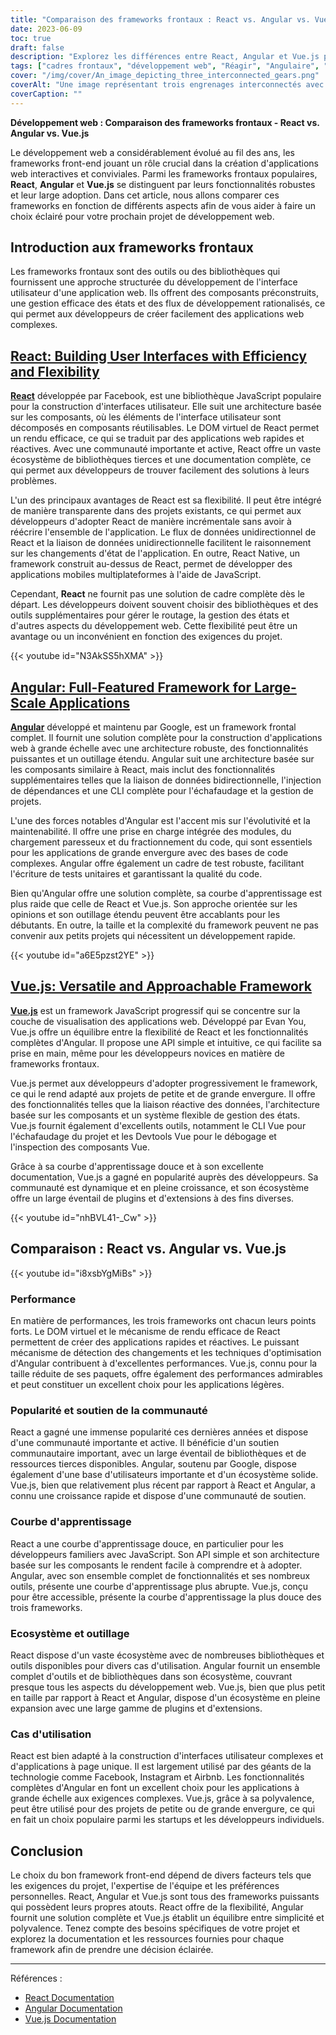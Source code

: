 ```yaml
---
title: "Comparaison des frameworks frontaux : React vs. Angular vs. Vue.js"
date: 2023-06-09
toc: true
draft: false
description: "Explorez les différences entre React, Angular et Vue.js pour choisir le bon framework front-end pour votre projet de développement web."
tags: ["cadres frontaux", "développement web", "Réagir", "Angulaire", "Vue.js", "comparaison des cadres", "les interfaces utilisateurs", "performance", "popularité", "soutien communautaire", "courbe d'apprentissage", "écosystème", "cas d'utilisation", "JavaScript", "DOM virtuel", "architecture à base de composants", "gestion de l'état", "évolutivité", "documentation", "l'outillage", "exigences du projet", "React vs Angular", "React vs Vue.js", "Angular vs Vue.js", "développement frontal", "cadres d'application web", "Développement de l'interface utilisateur", "Cadres JavaScript", "outils de développement web", "technologies de développement web"]
cover: "/img/cover/An_image_depicting_three_interconnected_gears.png"
coverAlt: "Une image représentant trois engrenages interconnectés avec les étiquettes React, Angular et Vue.js"
coverCaption: ""
---
```


**Développement web : Comparaison des frameworks frontaux - React vs. Angular vs. Vue.js**

Le développement web a considérablement évolué au fil des ans, les frameworks front-end jouant un rôle crucial dans la création d'applications web interactives et conviviales. Parmi les frameworks frontaux populaires, **React**, **Angular** et **Vue.js** se distinguent par leurs fonctionnalités robustes et leur large adoption. Dans cet article, nous allons comparer ces frameworks en fonction de différents aspects afin de vous aider à faire un choix éclairé pour votre prochain projet de développement web.

## Introduction aux frameworks frontaux

Les frameworks frontaux sont des outils ou des bibliothèques qui fournissent une approche structurée du développement de l'interface utilisateur d'une application web. Ils offrent des composants préconstruits, une gestion efficace des états et des flux de développement rationalisés, ce qui permet aux développeurs de créer facilement des applications web complexes.

## [React: Building User Interfaces with Efficiency and Flexibility](https://reactjs.org/)

[**React**](https://reactjs.org/) développée par Facebook, est une bibliothèque JavaScript populaire pour la construction d'interfaces utilisateur. Elle suit une architecture basée sur les composants, où les éléments de l'interface utilisateur sont décomposés en composants réutilisables. Le DOM virtuel de React permet un rendu efficace, ce qui se traduit par des applications web rapides et réactives. Avec une communauté importante et active, React offre un vaste écosystème de bibliothèques tierces et une documentation complète, ce qui permet aux développeurs de trouver facilement des solutions à leurs problèmes.

L'un des principaux avantages de React est sa flexibilité. Il peut être intégré de manière transparente dans des projets existants, ce qui permet aux développeurs d'adopter React de manière incrémentale sans avoir à réécrire l'ensemble de l'application. Le flux de données unidirectionnel de React et la liaison de données unidirectionnelle facilitent le raisonnement sur les changements d'état de l'application. En outre, React Native, un framework construit au-dessus de React, permet de développer des applications mobiles multiplateformes à l'aide de JavaScript.

Cependant, **React** ne fournit pas une solution de cadre complète dès le départ. Les développeurs doivent souvent choisir des bibliothèques et des outils supplémentaires pour gérer le routage, la gestion des états et d'autres aspects du développement web. Cette flexibilité peut être un avantage ou un inconvénient en fonction des exigences du projet.

{{< youtube id="N3AkSS5hXMA" >}}

## [Angular: Full-Featured Framework for Large-Scale Applications](https://angular.io/)

[**Angular**](https://angular.io/) développé et maintenu par Google, est un framework frontal complet. Il fournit une solution complète pour la construction d'applications web à grande échelle avec une architecture robuste, des fonctionnalités puissantes et un outillage étendu. Angular suit une architecture basée sur les composants similaire à React, mais inclut des fonctionnalités supplémentaires telles que la liaison de données bidirectionnelle, l'injection de dépendances et une CLI complète pour l'échafaudage et la gestion de projets.

L'une des forces notables d'Angular est l'accent mis sur l'évolutivité et la maintenabilité. Il offre une prise en charge intégrée des modules, du chargement paresseux et du fractionnement du code, qui sont essentiels pour les applications de grande envergure avec des bases de code complexes. Angular offre également un cadre de test robuste, facilitant l'écriture de tests unitaires et garantissant la qualité du code.

Bien qu'Angular offre une solution complète, sa courbe d'apprentissage est plus raide que celle de React et Vue.js. Son approche orientée sur les opinions et son outillage étendu peuvent être accablants pour les débutants. En outre, la taille et la complexité du framework peuvent ne pas convenir aux petits projets qui nécessitent un développement rapide.

{{< youtube id="a6E5pzst2YE" >}}

## [Vue.js: Versatile and Approachable Framework](https://vuejs.org/)

[**Vue.js**](https://vuejs.org/) est un framework JavaScript progressif qui se concentre sur la couche de visualisation des applications web. Développé par Evan You, Vue.js offre un équilibre entre la flexibilité de React et les fonctionnalités complètes d'Angular. Il propose une API simple et intuitive, ce qui facilite sa prise en main, même pour les développeurs novices en matière de frameworks frontaux.

Vue.js permet aux développeurs d'adopter progressivement le framework, ce qui le rend adapté aux projets de petite et de grande envergure. Il offre des fonctionnalités telles que la liaison réactive des données, l'architecture basée sur les composants et un système flexible de gestion des états. Vue.js fournit également d'excellents outils, notamment le CLI Vue pour l'échafaudage du projet et les Devtools Vue pour le débogage et l'inspection des composants Vue.

Grâce à sa courbe d'apprentissage douce et à son excellente documentation, Vue.js a gagné en popularité auprès des développeurs. Sa communauté est dynamique et en pleine croissance, et son écosystème offre un large éventail de plugins et d'extensions à des fins diverses.

{{< youtube id="nhBVL41-_Cw" >}}

## Comparaison : React vs. Angular vs. Vue.js

{{< youtube id="i8xsbYgMiBs" >}}

### Performance

En matière de performances, les trois frameworks ont chacun leurs points forts. Le DOM virtuel et le mécanisme de rendu efficace de React permettent de créer des applications rapides et réactives. Le puissant mécanisme de détection des changements et les techniques d'optimisation d'Angular contribuent à d'excellentes performances. Vue.js, connu pour la taille réduite de ses paquets, offre également des performances admirables et peut constituer un excellent choix pour les applications légères.

### Popularité et soutien de la communauté

React a gagné une immense popularité ces dernières années et dispose d'une communauté importante et active. Il bénéficie d'un soutien communautaire important, avec un large éventail de bibliothèques et de ressources tierces disponibles. Angular, soutenu par Google, dispose également d'une base d'utilisateurs importante et d'un écosystème solide. Vue.js, bien que relativement plus récent par rapport à React et Angular, a connu une croissance rapide et dispose d'une communauté de soutien.

### Courbe d'apprentissage

React a une courbe d'apprentissage douce, en particulier pour les développeurs familiers avec JavaScript. Son API simple et son architecture basée sur les composants le rendent facile à comprendre et à adopter. Angular, avec son ensemble complet de fonctionnalités et ses nombreux outils, présente une courbe d'apprentissage plus abrupte. Vue.js, conçu pour être accessible, présente la courbe d'apprentissage la plus douce des trois frameworks.

### Ecosystème et outillage

React dispose d'un vaste écosystème avec de nombreuses bibliothèques et outils disponibles pour divers cas d'utilisation. Angular fournit un ensemble complet d'outils et de bibliothèques dans son écosystème, couvrant presque tous les aspects du développement web. Vue.js, bien que plus petit en taille par rapport à React et Angular, dispose d'un écosystème en pleine expansion avec une large gamme de plugins et d'extensions.

### Cas d'utilisation

React est bien adapté à la construction d'interfaces utilisateur complexes et d'applications à page unique. Il est largement utilisé par des géants de la technologie comme Facebook, Instagram et Airbnb. Les fonctionnalités complètes d'Angular en font un excellent choix pour les applications à grande échelle aux exigences complexes. Vue.js, grâce à sa polyvalence, peut être utilisé pour des projets de petite ou de grande envergure, ce qui en fait un choix populaire parmi les startups et les développeurs individuels.

## Conclusion

Le choix du bon framework front-end dépend de divers facteurs tels que les exigences du projet, l'expertise de l'équipe et les préférences personnelles. React, Angular et Vue.js sont tous des frameworks puissants qui possèdent leurs propres atouts. React offre de la flexibilité, Angular fournit une solution complète et Vue.js établit un équilibre entre simplicité et polyvalence. Tenez compte des besoins spécifiques de votre projet et explorez la documentation et les ressources fournies pour chaque framework afin de prendre une décision éclairée.

______

Références :
- [React Documentation](https://reactjs.org/)
- [Angular Documentation](https://angular.io/)
- [Vue.js Documentation](https://vuejs.org/)
